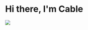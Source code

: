 Hi there, I'm Cable
============================
<!--Design
[![My Skills](https://skillicons.dev/icons?i=ps)](https://skillicons.dev)-->
<a href="https://github.com/anuraghazra/github-readme-stats"><img align="center" src="https://github-readme-stats.vercel.app/api/top-langs/?username=CableBK&layout=compact&theme=buefy&hide_border=true&hide=HTML,CMake,C,CSS,Rust,c%2B%2B,php,objective-c,java," /></a>
<!--c%2B%2B-->


